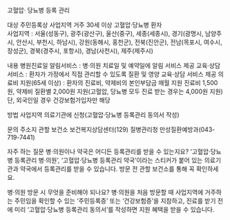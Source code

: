 고혈압· 당뇨병 등록 관리

대상
 주민등록상 사업지역 거주 30세 이상 고혈압·당뇨병 환자  
 사업지역 : 서울(성동구), 광주(광산구), 울산(중구), 세종(세종시), 경기(광명시, 남양주시, 안산시, 부천시, 하남시), 강원(동해시, 홍천군), 전북(진안군), 전남(목포시, 여수시, 장성군), 경북(경주시, 포항시), 경남(사천시), 제주(제주시)


내용
 병원진료일 알림서비스 : 병·의원 치료일 및 예약일에 알림 서비스 제공
교육·상담 서비스 : 환자가 가정에서 직접 관리할 수 있도록 질환 및 영양 교육·상담 서비스 제공
 의료비 지원(65세 이상) : 환자의 진료비, 약제비의 본인부담금 매월 지원
    진료비 1,500원, 약제비 질환별 2,000원 지원(고혈압, 당뇨병 모두 진료 받는 경우는 4,000원 지원)
    단, 외국인일 경우 건강보험가입자만 해당

방법
 사업지역 의료기관에 신청(고혈압·당뇨병 등록관리 동의서 작성)

문의
 주소지 관할 보건소
 보건복지상담센터(129)
 질병관리청 만성질환예방과(043-719-7441)

자주 하는 질문
 병·의원이나 약국은 어디든 등록관리를 받을 수 있는지요?
    ‘고혈압·당뇨병 등록관리 병·의원’, ‘고혈압·당뇨병 등록관리 약국’이라는 스티커가 붙어 있는 의료기관과 약국에서 등록관리를 받을 수 있습니다. 방문 전 관할 보건소를 통해 꼭 확인하세요.

 병·의원 방문 시 무엇을 준비해야 되나요?
    병·의원을 처음 방문할 때 사업지역에 거주하는 주민임을 확인할 수 있는 ‘주민등록증’ 또는 ‘건강보험증’을 지참하고, 진료를 받기 전에 미리 ‘고혈압·당뇨병 등록관리 동의서’를 작성하면 지원 혜택을 받을 수 있습니다.
